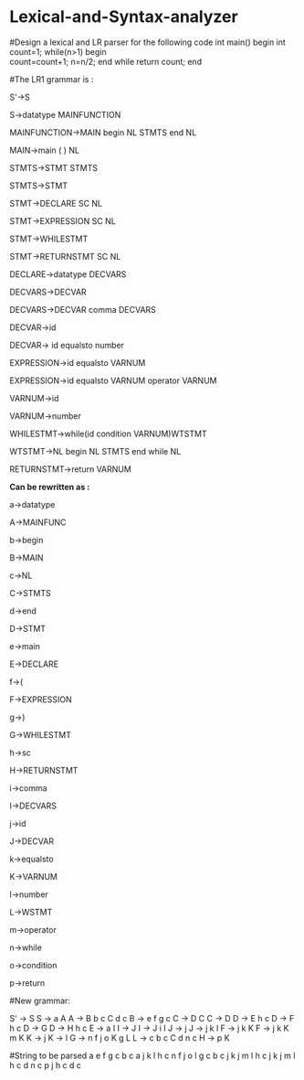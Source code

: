 # Lexical-and-Syntax-analyzer
#Design a lexical and LR parser for the following code
int main()
begin
     int count=1;
     while(n>1) 
     begin    
          count=count+1;
          n=n/2;
     end while 
     return count;
end 

#The LR1 grammar is :

S'->S

S->datatype MAINFUNCTION

MAINFUNCTION->MAIN begin NL STMTS end NL

MAIN->main ( ) NL

STMTS->STMT STMTS

STMTS->STMT

STMT->DECLARE SC NL

STMT->EXPRESSION SC NL

STMT->WHILESTMT 

STMT->RETURNSTMT SC NL

DECLARE->datatype DECVARS

DECVARS->DECVAR

DECVARS->DECVAR comma DECVARS

DECVAR->id

DECVAR-> id equalsto number

EXPRESSION->id equalsto VARNUM

EXPRESSION->id equalsto VARNUM operator VARNUM

VARNUM->id

VARNUM->number

WHILESTMT->while(id condition VARNUM)WTSTMT

WTSTMT->NL begin NL STMTS end while NL

RETURNSTMT->return VARNUM


<b>Can be rewritten as :</b>

a->datatype

A->MAINFUNC

b->begin

B->MAIN

c->NL

C->STMTS

d->end

D->STMT

e->main

E->DECLARE

f->(

F->EXPRESSION

g->)

G->WHILESTMT

h->sc

H->RETURNSTMT

i->comma

I->DECVARS

j->id

J->DECVAR

k->equalsto

K->VARNUM

l->number

L->WSTMT

m->operator

n->while

o->condition

p->return

#New grammar:

S' -> S
S -> a A
A -> B b c C d c
B -> e f g c
C -> D C
C -> D
D -> E h c
D -> F h c
D -> G
D -> H h c
E -> a I
I -> J
I -> J i I
J -> j
J -> j k l
F -> j k K
F -> j k K m K
K -> j
K -> l
G -> n f j o K g L
L -> c b c C d n c
H -> p K

#String to be parsed
a e f g c b c a j k l h c n f j o l g c b c j k j m l h c j k j m l h c d n c p j h c d c
